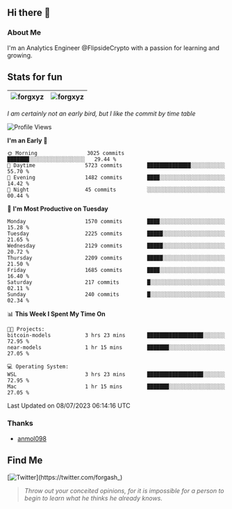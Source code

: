 ## Hi there 👋

### About Me

I'm an Analytics Engineer @FlipsideCrypto with a passion for learning and growing.
  
## Stats for fun

| <img align="center" src="https://github-readme-streak-stats.herokuapp.com/?user=forgxyz&theme=tokyonight" alt="forgxyz" /> | <img align="center" src="https://github-readme-stats.vercel.app/api?username=forgxyz&theme=tokyonight&show_icons=true" alt="forgxyz" /> |
| ------------- |------------- |

*I am certainly not an early bird, but I like the commit by time table*  

<!--START_SECTION:waka-->
![Profile Views](http://img.shields.io/badge/Profile%20Views-0-blue)

**I'm an Early 🐤** 

```text
🌞 Morning                3025 commits        ███████░░░░░░░░░░░░░░░░░░   29.44 % 
🌆 Daytime                5723 commits        ██████████████░░░░░░░░░░░   55.70 % 
🌃 Evening                1482 commits        ████░░░░░░░░░░░░░░░░░░░░░   14.42 % 
🌙 Night                  45 commits          ░░░░░░░░░░░░░░░░░░░░░░░░░   00.44 % 
```
📅 **I'm Most Productive on Tuesday** 

```text
Monday                   1570 commits        ████░░░░░░░░░░░░░░░░░░░░░   15.28 % 
Tuesday                  2225 commits        █████░░░░░░░░░░░░░░░░░░░░   21.65 % 
Wednesday                2129 commits        █████░░░░░░░░░░░░░░░░░░░░   20.72 % 
Thursday                 2209 commits        █████░░░░░░░░░░░░░░░░░░░░   21.50 % 
Friday                   1685 commits        ████░░░░░░░░░░░░░░░░░░░░░   16.40 % 
Saturday                 217 commits         █░░░░░░░░░░░░░░░░░░░░░░░░   02.11 % 
Sunday                   240 commits         █░░░░░░░░░░░░░░░░░░░░░░░░   02.34 % 
```


📊 **This Week I Spent My Time On** 

```text
🐱‍💻 Projects: 
bitcoin-models           3 hrs 23 mins       ██████████████████░░░░░░░   72.95 % 
near-models              1 hr 15 mins        ███████░░░░░░░░░░░░░░░░░░   27.05 % 

💻 Operating System: 
WSL                      3 hrs 23 mins       ██████████████████░░░░░░░   72.95 % 
Mac                      1 hr 15 mins        ███████░░░░░░░░░░░░░░░░░░   27.05 % 
```


 Last Updated on 08/07/2023 06:14:16 UTC
<!--END_SECTION:waka-->

### Thanks
 - [anmol098](https://github.com/anmol098/waka-readme-stats/)
  
## Find Me
[![Twitter](https://img.shields.io/twitter/url/https/twitter.com/forgash_.svg?style=social&label=Follow%20%40forgash_)](https://twitter.com/forgash_)


> *Throw out your conceited opinions, for it is impossible for a person to begin to learn what he thinks he already knows.* 
